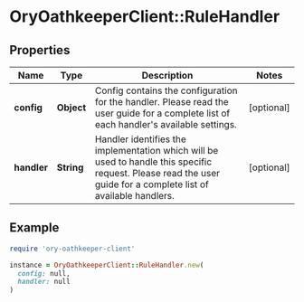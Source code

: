 # OryOathkeeperClient::RuleHandler

## Properties

| Name | Type | Description | Notes |
| ---- | ---- | ----------- | ----- |
| **config** | **Object** | Config contains the configuration for the handler. Please read the user guide for a complete list of each handler&#39;s available settings. | [optional] |
| **handler** | **String** | Handler identifies the implementation which will be used to handle this specific request. Please read the user guide for a complete list of available handlers. | [optional] |

## Example

```ruby
require 'ory-oathkeeper-client'

instance = OryOathkeeperClient::RuleHandler.new(
  config: null,
  handler: null
)
```

